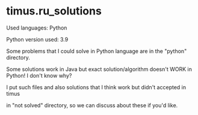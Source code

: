 # timus.ru_solutions

Used languages: Python

Python version used: 3.9

Some problems that I could solve in Python language are in the "python" directory.

Some solutions work in Java but exact solution/algorithm doesn't WORK in Python! 
I don't know why? 

I put such files and 
  also solutions that I think work but didn't accepted in timus</p>
  in "not solved" directory, so we can discuss about these if you'd like.</p>
